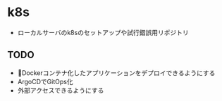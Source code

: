 # k8s

- ローカルサーバのk8sのセットアップや試行錯誤用リポジトリ

## TODO

- 🏃Dockerコンテナ化したアプリケーションをデプロイできるようにする
- ArgoCDでGitOps化
- 外部アクセスできるようにする
